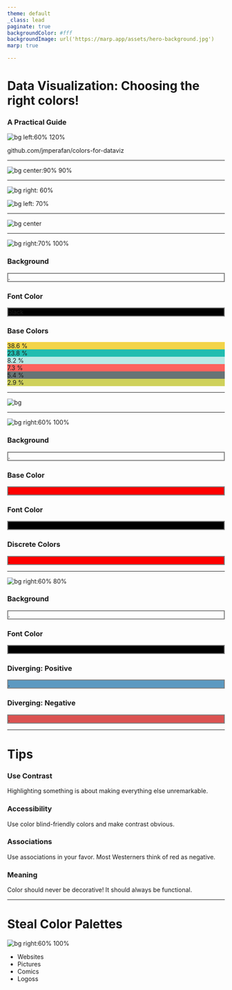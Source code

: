 ```yaml
---
theme: default
_class: lead
paginate: true
backgroundColor: #fff
backgroundImage: url('https://marp.app/assets/hero-background.jpg')
marp: true

---
```


# **Data Visualization: Choosing the right colors!**
### A Practical Guide

![bg left:60% 120%](https://encrypted-tbn0.gstatic.com/images?q=tbn:ANd9GcRFcfiO2tP8DMppCyiXzfrXTl9jIzANaDVFbw&usqp=CAU)

github.com/jmperafan/colors-for-dataviz

---

<!---
First, some color theory! A color is composed of 3 elements. The hue, saturation, and brightness.
-->

![bg center:90% 90%](https://giggster.com/guide/static/fed42130c194b0c240a4ec10408adf97/8282f/hsl-cover-2.png)

---

<!---
Colors have an order! You can literally sort them into place. It is very similar to how music notes work. Colors can also be "out of frequence".

For example, if you choose green and red, yellow would be "right" choice for a third color. 
-->

![bg right: 60%](https://encrypted-tbn0.gstatic.com/images?q=tbn:ANd9GcTfaSCaKrRc77Cbcnjbn-pET4aXn9yK25DNzg&usqp=CAU)

![bg left: 70%](https://encrypted-tbn0.gstatic.com/images?q=tbn:ANd9GcQyNOnaT3uI3hw4k5mXU---1r0o_uv3CgvvuQ&usqp=CAU)

---

<!---
In reality, choosing a color is a bit more complex. Once you pick one color, there are some methods to choose the rest of a color palette. 
-->

![bg center](https://as2.ftcdn.net/v2/jpg/01/76/10/51/500_F_176105156_kdh5W46ZEITVC2lAhKDhEGJ5JnisXe38.jpg)

---

<!---
Decorative, non-functional use of color: Terrible example! So many colors that it is hard to know what is important.
-->

![bg right:70% 100%](https://performinganalytics.com/wp-content/uploads/2021/03/image-167-1024x702.png)

### Background
<div class="result-color" style="background-color: #fffff; border: solid grey 2px;">
<span class="weight dark">.</span>
</div>

### Font Color
<div class="result-color" style="background-color: black; border: solid grey 2px; font-color: white;">
<span class="">black</span>
</div>

### Base Colors
<div class="result-color" style="background-color: #f3d449">
<span class="weight dark">38.6 %</span>
</div>

<div class="result-color" style="background-color: #21bdb0">
<span class="weight dark">23.8 %</span>
</div>

<div class="result-color" style="background-color: #baeae6">
<span class="weight dark">8.2 %</span>
</div>

<div class="result-color" style="background-color: #fd635e">
<span class="weight dark">7.3 %</span>
</div>

<div class="result-color" style="background-color: #677475">
<span class="weight dark">5.4 %</span>
</div>

<div class="result-color" style="background-color: #cfd15a">
<span class="weight dark">2.9 %</span>
</div>

---

<!---
It is much better to use color in a functional way. The right example, uses color to guide the eye into what is important.

Everything grey? Then it is good! Something red? We need to fix it!
-->

![bg](https://miro.medium.com/max/1400/1*aOY5PzJq9Fgo1n50yyrnrg.png)

---

<!---
Descent use of color. Color is not used functionally, but at least the use of color is not distracting. 
-->

![bg right:60% 100%](https://miro.medium.com/max/1400/1*Wv-Q-E9YM2vpOIFRk2Pwog.png)

### Background
<div class="result-color" style="background-color: #fffff; border: solid grey 2px;">
<span class="weight dark">.</span>
</div>

### Base Color
<div class="result-color" style="background-color: red; border: solid grey 2px;">
<span class="weight dark">.</span>
</div>

### Font Color
<div class="result-color" style="background-color: black; border: solid grey 2px;">
<span class="weight dark">.</span>
</div> 

### Discrete Colors
<div class="result-color" style="background-color: red; border: solid grey 2px;">
<span class="weight dark">.</span>
</div>

---

<!---
Good use of color. Color is purely functional. Throughout the dashboard, blue and red are used to encode values. However, it is hard to know if things are going well or not.  
-->

![bg right:60% 80%](https://www.theinformationlab.nl/wp-content/uploads/2015/10/england_nation_depressants.png)

### Background
<div class="result-color" style="background-color: #fffff; border: solid grey 2px;">
<span class="weight dark">.</span>
</div>

### Font Color
<div class="result-color" style="background-color: black; border: solid grey 2px;">
<span class="weight dark">.</span>
</div>

### Diverging: Positive
<div class="result-color" style="background-color: #5c99c1; border: solid grey 2px;">
<span class="weight dark">.</span>
</div>

### Diverging: Negative
<div class="result-color" style="background-color: #db5251; border: solid grey 2px;">
<span class="weight dark">.</span>
</div>

---

# **Tips**

### Use Contrast
Highlighting something is about making everything else unremarkable.

### Accessibility
Use color blind-friendly colors and make contrast obvious. 

### Associations
Use associations in your favor. Most Westerners think of red as negative. 

### Meaning
Color should never be decorative! It should always be functional. 

---

<!---
If it is too hard to come up with a color palette from scratch, you can always use some inspiration.
-->

# **Steal Color Palettes**

![bg right:60% 100%](https://i.pinimg.com/originals/a7/ce/7b/a7ce7bb4abdc8bb1defcbaaab20c41cf.png)

- Websites
- Pictures
- Comics
- Logoss
